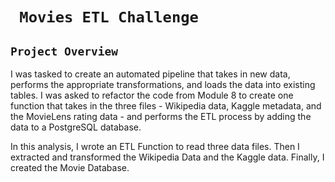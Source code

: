 # ` Movies ETL Challenge`


## `Project Overview ` <br/>
I was tasked to create an automated pipeline that takes in new data, performs the appropriate transformations, and loads the data into existing tables.  I was asked to refactor the code from Module 8 to create one function that takes in the three files - Wikipedia data, Kaggle metadata, and the MovieLens rating data - and performs the ETL process by adding the data to a PostgreSQL database.<br/>

In this analysis, I wrote an ETL Function to read three data files. Then I extracted and transformed the Wikipedia Data and the Kaggle data. Finally, I created the Movie Database.  <br/>
